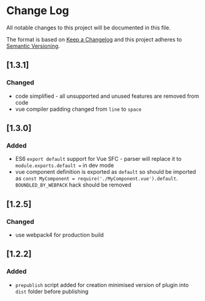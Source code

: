 # Change Log
All notable changes to this project will be documented in this file.

The format is based on [Keep a Changelog](http://keepachangelog.com/)
and this project adheres to [Semantic Versioning](http://semver.org/).

## [1.3.1]
### Changed
 - code simplified - all unsupported and unused features are removed from code
 - vue compiler padding changed from `line` to `space`

## [1.3.0]
### Added
 - ES6 `export default` support for Vue SFC - parser will replace it to `module.exports.default =` in dev mode
 - vue component definition is exported as `default` so should be imported as 
   `const MyComponent = require('./MyComponent.vue').default`. `BOUNDLED_BY_WEBPACK` hack should be removed
      
## [1.2.5]
### Changed
 - use webpack4 for production build

## [1.2.2]
### Added
 - `prepublish` script added for creation minimised version of plugin into `dist` folder before publishing 
 